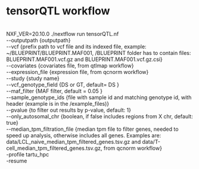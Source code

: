 # tensorQTL workflow
 <br />
NXF_VER=20.10.0 ./nextflow run tensorQTL.nf <br /> --outputpath {outputpath} <br />
                                             --vcf {prefix path to vcf file and its indexed file, example: ~/BLUEPRINT/BLUEPRINT.MAF001, /BLUEPRINT folder has to contain files: BLUEPRINT.MAF001.vcf.gz and BLUEPRINT.MAF001.vcf.gz.csi} <br />
                                             --covariates {covariates file, from qtlmap workflow} <br />
                                             --expression_file {expression file, from qcnorm workflow}  <br /> 
                                             --study {study name} <br />
                                             --vcf_genotype_field {DS or GT, default= DS } <br />
                                             --maf_filter {MAF filter, default = 0.05  } <br />
                                             --sample_genotype_ids {file with sample id and matching genotype id, with header (example is in the /example_files)}  <br />
                                             --pvalue {to filter out results by p-value, default: 1}  <br />
                                             --only_autosomal_chr {boolean, if false includes regions from X chr, default: true}  <br />
                                             --median_tpm_filtration_file {median tpm file to filter genes, needed to speed up analysis, otherwise includes all genes. Examples are: data/LCL_naive_median_tpm_filtered_genes.tsv.gz and data/T-cell_median_tpm_filtered_genes.tsv.gz, from qcnorm workflow}  <br />
                                             -profile tartu_hpc  <br />
                                             -resume  <br /> 
 

